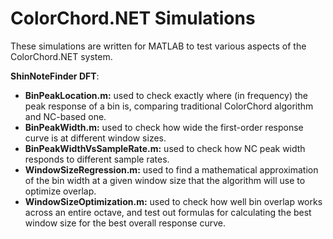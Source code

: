 # ColorChord.NET Simulations
These simulations are written for MATLAB to test various aspects of the ColorChord.NET system.

**ShinNoteFinder DFT**:
- **BinPeakLocation.m:** used to check exactly where (in frequency) the peak response of a bin is, comparing traditional ColorChord algorithm and NC-based one.
- **BinPeakWidth.m:** used to check how wide the first-order response curve is at different window sizes.
- **BinPeakWidthVsSampleRate.m:** used to check how NC peak width responds to different sample rates.
- **WindowSizeRegression.m:** used to find a mathematical approximation of the bin width at a given window size that the algorithm will use to optimize overlap.
- **WindowSizeOptimization.m:** used to check how well bin overlap works across an entire octave, and test out formulas for calculating the best window size for the best overall response curve.